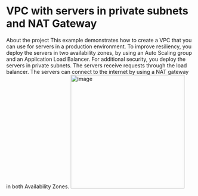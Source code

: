 # VPC with servers in private subnets and NAT Gateway
About the project
	This example demonstrates how to create a VPC that you can use for servers in a production environment.
To improve resiliency, you deploy the servers in two availability zones, by using an Auto Scaling group and an Application Load Balancer. For additional security, you deploy the servers in private subnets. The servers receive requests through the load balancer. The servers can connect to the internet by using a NAT gateway in both Availability Zones.
<img width="305" alt="image" src="https://github.com/user-attachments/assets/be9421fd-745e-4bd4-a36f-664a00ca28a8">

